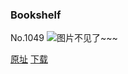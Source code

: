 ### Bookshelf
No.1049
![图片不见了~~~](https://imgs.xkcd.com/comics/bookshelf.png)

[原址](https://xkcd.com//1049) [下载](https://imgs.xkcd.com/comics/bookshelf.png)

